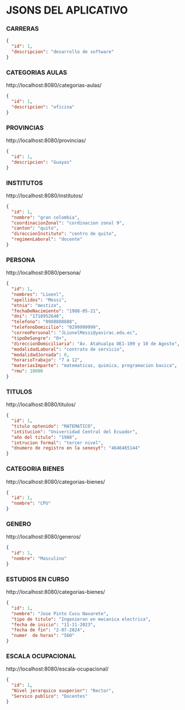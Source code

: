 # JSONS DEL APLICATIVO

### CARRERAS

```json
{
  "id": 1,
  "descripcion": "desarrollo de software"
}
```

### CATEGORIAS AULAS

http://localhost:8080/categorias-aulas/

```json
{
  "id": 1,
  "descripcion": "oficina"
}
```

### PROVINCIAS

http://localhost:8080/provincias/

```json
{
  "id": 1,
  "descripcion": "Guayas"
}
```

### INSTITUTOS

http://localhost:8080/institutos/

```json
{
  "id": 1,
  "nombre": "gran colombia",
  "coordinacionZonal": "cordinacion zonal 9",
  "canton": "quito",
  "direccionInstituto": "centro de quito",
  "regimenLaboral": "docente"
}
```

### PERSONA

http://localhost:8080/persona/

```json
{
  "id": 1,
  "nombres": "Lioenl",
  "apellidos": "Messi",
  "etnia": "mestizo",
  "fechaDeNacimiento": "1988-05-21",
  "dni": "1718952648",
  "telefono": "0988888888",
  "telefonoDomicilio": "0299999999",
  "correoPersonal": "JLionelMessi@yavirac.edu.ec",
  "tipoDeSangre": "O+",
  "direccionDomiciliaria": "Av. Atahualpa OE1-109 y 10 de Agosto",
  "modalidadLaboral": "contrato de servicio",
  "modalidadJornada": 0,
  "horarioTrabajo": "7 a 12",
  "materiasImparte": "matematicas, quimica, programacion basica",
  "rmu": 10000
}
```

### TITULOS

http://localhost:8080/titulos/

```json
{
  "id": 1,
  "titulo optenido": "MATEMATICO",
  "intitucion": "Univercidad Central del Ecuador",
  "año del titulo": "1988",
  "intrucion formal": "tercer nivel",
  "dnumero de registro en la senesyt": "4646465144"
}
```

### CATEGORIA BIENES

http://localhost:8080/categorias-bienes/

```json
{
  "id": 1,
  "nombre": "CPU"
}
```

### GENERO

http://localhost:8080/generos/

```json
{
  "id": 1,
  "nombre": "Masculino"
}
```

### ESTUDIOS EN CURSO

http://localhost:8080/categorias-bienes/

```json
{
  "id": 1,
  "nombre": "Jose Pinto Cucu Navarete",
  "tipo de titulo": "Ingenieron en mecanica electrica",
  "fecha de inicio": "11-11-2023",
  "fecha de fin": "2-07-2024",
  "numer  de horas": "560"
}
```

### ESCALA OCUPACIONAL

http://localhost:8080/escala-ocupacional/

```json
{
  "id": 1,
  "Nivel jerarquico suuperior": "Rector",
  "Servico publico": "Docentes"
}
```
